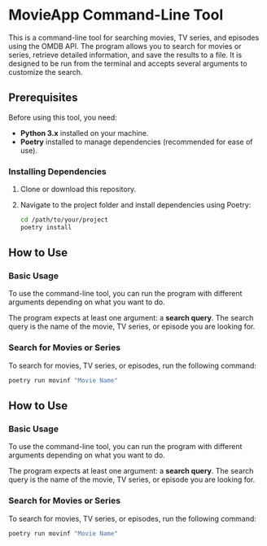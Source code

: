 # MovieApp Command-Line Tool

This is a command-line tool for searching movies, TV series, and episodes using the OMDB API. The program allows you to search for movies or series, retrieve detailed information, and save the results to a file. It is designed to be run from the terminal and accepts several arguments to customize the search.

## Prerequisites

Before using this tool, you need:

- **Python 3.x** installed on your machine.
- **Poetry** installed to manage dependencies (recommended for ease of use).

### Installing Dependencies

1. Clone or download this repository.
2. Navigate to the project folder and install dependencies using Poetry:

   ```bash
   cd /path/to/your/project
   poetry install
    ```
## How to Use

### Basic Usage

To use the command-line tool, you can run the program with different arguments depending on what you want to do.

The program expects at least one argument: a **search query**. The search query is the name of the movie, TV series, or episode you are looking for.

### Search for Movies or Series

To search for movies, TV series, or episodes, run the following command:

```bash
poetry run movinf "Movie Name"
```
## How to Use

### Basic Usage

To use the command-line tool, you can run the program with different arguments depending on what you want to do.

The program expects at least one argument: a **search query**. The search query is the name of the movie, TV series, or episode you are looking for.

### Search for Movies or Series

To search for movies, TV series, or episodes, run the following command:

```bash
poetry run movinf "Movie Name"
```
